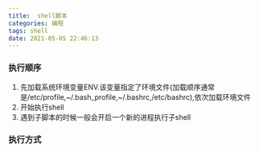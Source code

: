 ```yaml
---
title:  shell脚本
categories: 编程
tags: shell
date: 2021-05-05 22:46:13
---
```

### 执行顺序
1. 先加载系统环境变量ENV.该变量指定了环境文件(加载顺序通常是/etc/profile,~/.bash_profile,~/.bashrc,/etc/bashrc),依次加载环境文件
2. 开始执行shell
3. 遇到子脚本的时候一般会开启一个新的进程执行子shell

### 执行方式
